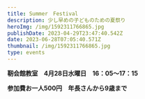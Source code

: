 ```yaml
---
title: Summer　Festival
description: 少し早めの子どものための夏祭り
heroImg: /img/1592311766865.jpg
publishDate: 2023-04-29T23:47:40.542Z
date: 2023-06-28T07:05:40.571Z
thumbnail: /img/1592311766865.jpg
type: events
---
```

**靭会館教室　4月28日水曜日　16：05～17：15**　

**参加費お一人500円　年長さんから9歳まで**